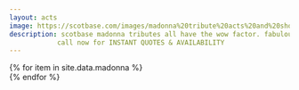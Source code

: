 ```yaml
---
layout: acts
image: https://scotbase.com/images/madonna%20tribute%20acts%20and%20shows-u628742-fr.jpg?crc=178009580
description: scotbase madonna tributes all have the wow factor. fabulous vocals, choreographed dance routines, stunning costumes and amazing musicians these shows are not to be missed.undoubtedly, madonna is the Ultimate Queen Of Pop and after four decades she is as popular as ever. as is our tributes to her. <hr>
            call now for INSTANT QUOTES & AVAILABILITY
---
```


<div class="row mt-4 mb-4">
  {% for item in site.data.madonna %}
    <div class="col-md-4 mb-5">
      <div class="card border-0 shadow h-100">
        <a href="/acts/{{ item.title | slugify }}">
          <img class="card-img-top" src="{{ item.image_src }}" alt="" />
        </a>
      </div>
    </div>
  {% endfor %}
</div>
